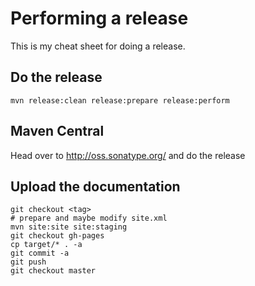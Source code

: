 # Performing a release

This is my cheat sheet for doing a release.

## Do the release

    mvn release:clean release:prepare release:perform

## Maven Central

Head over to http://oss.sonatype.org/ and do the release

## Upload the documentation

    git checkout <tag>
    # prepare and maybe modify site.xml
    mvn site:site site:staging
    git checkout gh-pages
    cp target/* . -a
    git commit -a
    git push
    git checkout master
